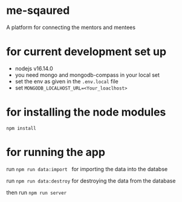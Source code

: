 # me-sqaured
A platform for connecting the mentors and mentees

# for current development set up 
- nodejs v16.14.0
- you need mongo and mongodb-compass in your local set
- set the env as given in the ```.env.local``` file 
- set ```MONGODB_LOCALHOST_URL=<Your_loaclhost>```
# for installing the node modules
```npm install```

# for running the app

run 
```npm run data:import ``` for importing the data into the databse

run
```npm run data:destroy``` for destroying the data from the database

then run
```npm run server```


